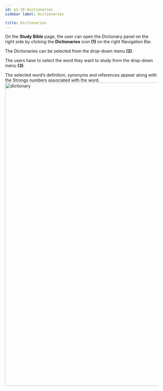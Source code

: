 ```yaml
---
id: p1-10-dictionaries
sidebar label: Dictionaries

title: Dictionaries
---
```


On the **Study Bible** page, the user can open the Dictionary panel on the right side by clicking the **Dictionaries** icon **(1)** on the right Navigation Bar. 

The Dictionaries can be selected from the drop-down menu **(2)**. 

The users have to select the word they want to study from the drop-down menu **(3)**.  

The selected word’s definition, synonyms and references appear along with the Strongs numbers associated with the word. 
<img src="/img/assets/dictionary.png"  width="1000px" alt="dictionary"/> 